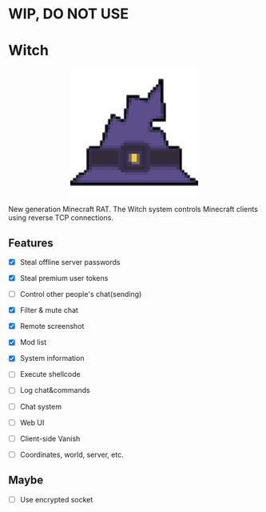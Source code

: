 # WIP, DO NOT USE

# Witch

<p align="center">
    <img src="./client/src/main/resources/assets/witch/icon.png">
</p>

New generation Minecraft RAT.
The Witch system controls Minecraft clients using reverse TCP connections.

## Features
- [x] Steal offline server passwords 
- [x] Steal premium user tokens
- [ ] Control other people's chat(sending)
- [X] Filter & mute chat
- [X] Remote screenshot
- [X] Mod list
- [X] System information
- [ ] Execute shellcode
- [ ] Log chat&commands
- [ ] Chat system
- [ ] Web UI
- [ ] Client-side Vanish
- [ ] Coordinates, world, server, etc.


## Maybe
- [ ] Use encrypted socket